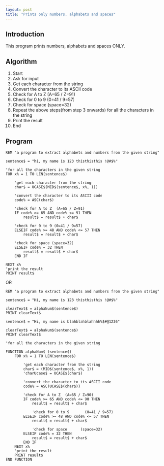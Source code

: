 ```yaml
---
layout: post
title: "Prints only numbers, alphabets and spaces"
---
```


## Introduction
This program prints numbers, alphabets and spaces ONLY.

## Algorithm
1. Start
1. Ask for input
1. Get each character from the string
1. Convert the character to its ASCII code
1. Check for A to Z  (A=65 / Z=91)
1. Check for 0 to 9 (0=41 / 9=57)
1. Check for space (space=32)
1. Repeat the above steps(from step 3 onwards) for all the characters in the string
1. Print the result
1. End

## Program 
```
REM "a program to extract alphabets and numbers from the given string"

sentence$ = "hi, my name is 123 thisthisthis !@#$%"

'for all the characters in the given string
FOR x% = 1 TO LEN(sentence$)

    'get each character from the string
    char$ = UCASE$(MID$(sentence$, x%, 1))

    'convert the character to its ASCII code
    code% = ASC(char$)

    'check for A to Z  (A=65 / Z=91)
    IF code% >= 65 AND code% <= 91 THEN
        result$ = result$ + char$

    'check for 0 to 9 (0=41 / 9=57)
    ELSEIF code% >= 48 AND code% <= 57 THEN
        result$ = result$ + char$

    'check for space (space=32)
    ELSEIF code% = 32 THEN
        result$ = result$ + char$
    END IF

NEXT x%
'print the result
PRINT result$
```

OR

```
REM "a program to extract alphabets and numbers from the given string"

sentence$ = "Hi, my name is 123 thisthisthis !@#$%"

clearText$ = alphaNum$(sentence$)
PRINT clearText$

sentence$ = "Hi, my name is blahblahblahhhh%$#@1236"

clearText$ = alphaNum$(sentence$)
PRINT clearText$

'for all the characters in the given string

FUNCTION alphaNum$ (sentence$)
    FOR x% = 1 TO LEN(sentence$)

        'get each character from the string
        char$ = (MID$(sentence$, x%, 1))
        'charUcase$ = UCASE$(char$)

        'convert the character to its ASCII code
        code% = ASC(UCASE$(char$))

        'check for A to Z  (A=65 / Z=90)
        IF code% >= 65 AND code% <= 90 THEN
            result$ = result$ + char$

            'check for 0 to 9       (0=41 / 9=57)
        ELSEIF code% >= 48 AND code% <= 57 THEN
            result$ = result$ + char$

            'check for space      (space=32)
        ELSEIF code% = 32 THEN
            result$ = result$ + char$
        END IF
    NEXT x%
    'print the result
    PRINT result$
END FUNCTION
```
<!-- 
## Description

**MID$ :**

This function is used to extract characters from the given string. 

Example :


`MID$("apple", 2, 2)` returns *pp*

The following program returns two characters, *go* from the fourth position of the string "mango"
```
fruit$ = "mango"
MID$(fruit$, 4, 2) 
```

**LCASE$ :**

This function returns the string in lowercase.

Example :

`LCASE$("HELLOWORLD")` returns *helloworld*

(Similarly, `UCASE$` returns the string the uppercase)

[Reference: Our GitHub](https://github.com/avecnavadita/QBASIC)

**Function Procedure**

A Function procedure is a series of Visual Basic statements enclosed by the Function and End Function statements. The Function procedure performs a task and then returns control to the calling code. When it returns control, it also returns a value to the calling code. -->